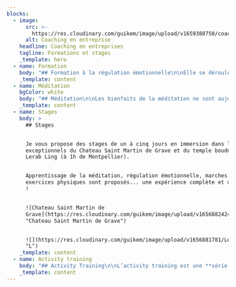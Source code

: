 ```yaml
---
blocks:
  - image:
      src: >-
        https://res.cloudinary.com/guikem/image/upload/v1659388750/coaching-en-entreprise_tdn01j.jpg
      alt: Coaching en entreprise
    headline: Coaching en entreprises
    tagline: Formations et stages
    _template: hero
  - name: Formation
    body: "## Formation à la régulation émotionnelle\n\nElle se déroule en **trois séances de 1h30** chacune et permettra aux participants de devenir autonome dans la régulation de leurs émotions. Les sessions se font par **groupe de 3 à 8 personnes**.\n&#x9;\t\t\t&#x9;\n\n**Se former à la régulation émotionnelle** dans le cadre de votre entreprise vous permettra:\n\n*   de vous **libérer de vos peurs et vos inhibitions au travail**\n*   de vous **libérer des réactions émotionnelles** qui sont la **source de conflits** entre individus\n*   de prendre la parole aisément et **ne plus avoir peur de parler en public**\n*   d’être **dans l’instant présent** pour accomplir vos tâches sereinement\n*   de **ne plus ruminer mentalement** les conflits et difficultés\n*   d’accomplir vos tâches avec **fluidité et enthousiasme**\n*   d’**oser prendre les initiatives** qui vous paraissent judicieuses\n*   de prendre votre place et **vous affirmer** lorsque cela le requiert\n*   d’avoir le courage de **suivre vos intuitions**\n*   **...**\n\n### Tarif : **200 € par personnes pour la formation complète**\n"
    _template: content
  - name: Méditation
    bgColor: white
    body: "## Méditation\n\nLes bienfaits de la méditation ne sont aujourd’hui plus à prouver. Avec une expérience d’enseignant de méditation à plein temps depuis quinze ans, j’amène aujourd’hui mon savoir faire au sein de l’entreprise.\n\nMéditations guidées, apprentissage de la méditation, gestion des émotions, conseils d’intégration de la méditation dans l’activité...\n\nLe format et la fréquence des interventions sont à déterminer avec vous...\n\n&#x9;\t\t&#x9;\n&#x9;\t&#x9;\n&#x9;&#x9;\n&#x9;\n"
    _template: content
  - name: Stages
    body: >
      ## Stages


      Je vous propose des stages de un à cinq jours en immersion dans les lieux
      exceptionnels du Chateau Saint Martin de Grave et du temple bouddhiste de
      Lerab Ling (à 1h de Montpellier).


      Apprentissage de la méditation, régulation émotionnelle, marches et
      exercices physiques sont proposés... une expérience complète et unique
      !


      ![Chateau Saint Martin de
      Grave](https://res.cloudinary.com/guikem/image/upload/v1656882424/chateau\_jyg7ra.jpg
      "Chateau Saint Martin de Grave")


      ![](https://res.cloudinary.com/guikem/image/upload/v1656881781/Lerab-Ling\_nm14cg.jpg
      "L")
    _template: content
  - name: Activity training
    body: "## Activity Training\n\nL’activity training est une **série de conseils** permettant d’amener notre sagesse dans l’activité. Il permet de donner du sens à notre activité et de l’accomplir plus créativement et plus efficacement.\n\nIl fait l’objet de sessions dans lesquelles nous découvrons ces conseils, apprenons à les mettre en pratique et repérons les blocages émotionnels nous empêchant de les appliquer.\n\n&#x9;\t\t&#x9;\n&#x9;\t&#x9;\n&#x9;&#x9;\n&#x9;\n"
    _template: content
---
```


